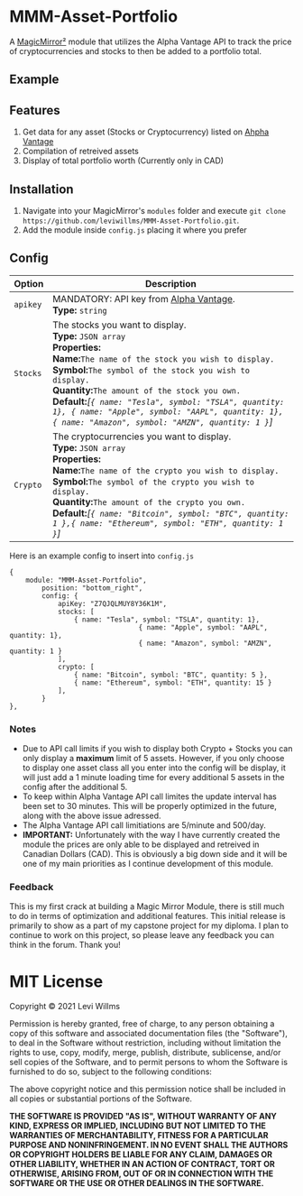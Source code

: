 # MMM-Asset-Portfolio
A <a href="https://github.com/MichMich/MagicMirror">MagicMirror²</a> module that utilizes the Alpha Vantage API to track the price of cryptocurrencies and stocks to then be added to a portfolio total.

## Example

## Features
1. Get data for any asset (Stocks or Cryptocurrency) listed on [Ahpha Vantage](https://www.alphavantage.co)
2. Compilation of retreived assets
3. Display of total portfolio worth (Currently only in CAD)

## Installation
1. Navigate into your MagicMirror's `modules` folder and execute `git clone https://github.com/leviwillms/MMM-Asset-Portfolio.git`.
2. Add the module inside `config.js` placing it where you prefer

## Config
|Option|Description|
|---|---|
|`apikey`|MANDATORY: API key from [Alpha Vantage](https://www.alphavantage.co/).<br>**Type:** `string`|
|`Stocks`|The stocks you want to display.<br>**Type:** `JSON array`<br>**Properties:** <br>**Name:**`The name of the stock you wish to display.`<br>**Symbol:**`The symbol of the stock you wish to display.`<br>**Quantity:**`The amount of the stock you own.`<br>**Default:**<i>[`{ name: "Tesla", symbol: "TSLA", quantity: 1}, { name: "Apple", symbol: "AAPL", quantity: 1}, { name: "Amazon", symbol: "AMZN", quantity: 1 }`]</i>|
|`Crypto`|The cryptocurrencies you want to display.<br>**Type:** `JSON array`<br>**Properties:** <br>**Name:**`The name of the crypto you wish to display.`<br>**Symbol:**`The symbol of the crypto you wish to display.`<br>**Quantity:**`The amount of the crypto you own.`<br>**Default:**<i>[`{ name: "Bitcoin", symbol: "BTC", quantity: 1 },{ name: "Ethereum", symbol: "ETH", quantity: 1 }`]</i>|

Here is an example config to insert into `config.js`
```
{
	module: "MMM-Asset-Portfolio",
		position: "bottom_right",
		config: {
			apiKey: "Z7QJQLMUY8Y36K1M",
			stocks: [
				{ name: "Tesla", symbol: "TSLA", quantity: 1},
            	                { name: "Apple", symbol: "AAPL", quantity: 1},
                                { name: "Amazon", symbol: "AMZN", quantity: 1 }
			],
			crypto: [
				{ name: "Bitcoin", symbol: "BTC", quantity: 5 },
				{ name: "Ethereum", symbol: "ETH", quantity: 15 }
			],
		}
},
```


### Notes
- Due to API call limits if you wish to display both Crypto + Stocks you can only display a **maximum** limit of 5 assets. However, if you only choose to display one asset class all you enter into the config will be display, it will just add a 1 minute loading time for every additional 5 assets in the config after the additional 5.
- To keep within Alpha Vantage API call limites the update interval has been set to 30 minutes. This will be properly optimized in the future, along with the above issue adressed.
- The Alpha Vantage API call limitiations are 5/minute and 500/day.
- **IMPORTANT:** Unfortunately with the way I have currently created the module the prices are only able to be displayed and retreived in Canadian Dollars (CAD). This is obviously a big down side and it will be one of my main priorities as I continue development of this module. 

### Feedback
This is my first crack at building a Magic Mirror Module, there is still much to do in terms of optimization and additional features. This initial release is primarily to show as a part of my capstone project for my diploma. I plan to continue to work on this project, so please leave any feedback you can think in the forum. Thank you!

MIT License
=====================

Copyright © 2021 Levi Willms

Permission is hereby granted, free of charge, to any person obtaining a copy
of this software and associated documentation files (the "Software"), to deal
in the Software without restriction, including without limitation the rights
to use, copy, modify, merge, publish, distribute, sublicense, and/or sell
copies of the Software, and to permit persons to whom the Software is
furnished to do so, subject to the following conditions:

The above copyright notice and this permission notice shall be
included in all copies or substantial portions of the Software.

**THE SOFTWARE IS PROVIDED "AS IS", WITHOUT WARRANTY OF ANY KIND, EXPRESS OR
IMPLIED, INCLUDING BUT NOT LIMITED TO THE WARRANTIES OF MERCHANTABILITY,
FITNESS FOR A PARTICULAR PURPOSE AND NONINFRINGEMENT. IN NO EVENT SHALL THE
AUTHORS OR COPYRIGHT HOLDERS BE LIABLE FOR ANY CLAIM, DAMAGES OR OTHER
LIABILITY, WHETHER IN AN ACTION OF CONTRACT, TORT OR OTHERWISE, ARISING FROM,
OUT OF OR IN CONNECTION WITH THE SOFTWARE OR THE USE OR OTHER DEALINGS IN THE
SOFTWARE.**




